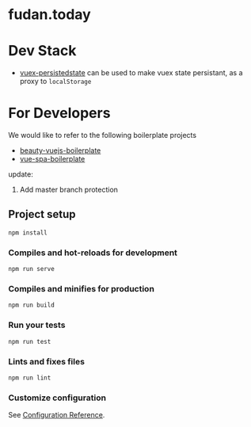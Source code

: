 # fudan.today

# Dev Stack

* [vuex-persistedstate](https://github.com/robinvdvleuten/vuex-persistedstate) can be used to make vuex state persistant, as a proxy to `localStorage`

# For Developers

We would like to refer to the following boilerplate projects

* [beauty-vuejs-boilerplate](https://github.com/zmts/beauty-vuejs-boilerplate)
* [vue-spa-boilerplate](https://github.com/jishcem/vue-spa-boilerplate)

update:

1. Add master branch protection

## Project setup
```
npm install
```

### Compiles and hot-reloads for development
```
npm run serve
```

### Compiles and minifies for production
```
npm run build
```

### Run your tests
```
npm run test
```

### Lints and fixes files
```
npm run lint
```

### Customize configuration
See [Configuration Reference](https://cli.vuejs.org/config/).
